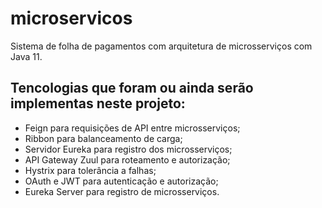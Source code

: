 # microservicos

Sistema de folha de pagamentos com arquitetura de microsserviços com Java 11.

## Tencologias que foram ou ainda serão implementas neste projeto:
- Feign para requisições de API entre microsserviços;
- Ribbon para balanceamento de carga;
- Servidor Eureka para registro dos microsserviços;
- API Gateway Zuul para roteamento e autorização;
- Hystrix para tolerância a falhas;
- OAuth e JWT para autenticação e autorização;
- Eureka Server para registro de microsserviços.